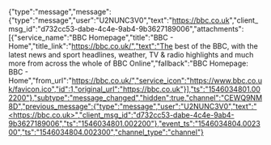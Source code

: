 {"type":"message","message":{"type":"message","user":"U2NUNC3V0","text":"<https://bbc.co.uk>","client_msg_id":"d732cc53-dabe-4c4e-9ab4-9b3627189006","attachments":[{"service_name":"BBC Homepage","title":"BBC - Home","title_link":"https://bbc.co.uk/","text":"The best of the BBC, with the latest news and sport headlines, weather, TV &amp; radio highlights and much more from across the whole of BBC Online","fallback":"BBC Homepage: BBC - Home","from_url":"https://bbc.co.uk/","service_icon":"https://www.bbc.co.uk/favicon.ico","id":1,"original_url":"https://bbc.co.uk"}],"ts":"1546034801.002200"},"subtype":"message_changed","hidden":true,"channel":"CEWQ9NM8D","previous_message":{"type":"message","user":"U2NUNC3V0","text":"<https://bbc.co.uk>","client_msg_id":"d732cc53-dabe-4c4e-9ab4-9b3627189006","ts":"1546034801.002200"},"event_ts":"1546034804.002300","ts":"1546034804.002300","channel_type":"channel"}